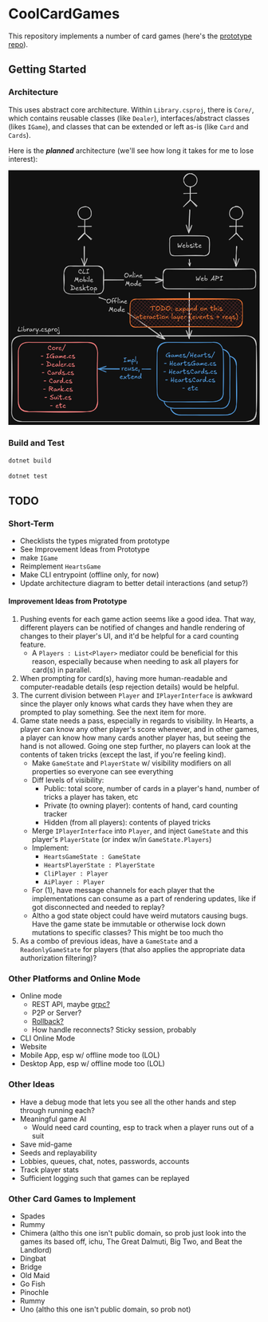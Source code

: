 # CoolCardGames

This repository implements a number of card games (here's
the [prototype repo](https://github.com/sawyerwatts/CardGamesPrototype)).

## Getting Started

### Architecture

This uses abstract core architecture. Within `Library.csproj`, there is `Core/`, which contains
reusable classes (like `Dealer`), interfaces/abstract classes (likes `IGame`), and classes that can
be extended or left as-is (like `Card` and `Cards`).

Here is the ***planned*** architecture (we'll see how long it takes for me to lose interest):

![architecture.png](./docs/images/architecture.png)

### Build and Test

`dotnet build`

`dotnet test`

## TODO

### Short-Term

- Checklists the types migrated from prototype
- See Improvement Ideas from Prototype
- make `IGame`
- Reimplement `HeartsGame`
- Make CLI entrypoint (offline only, for now)
- Update architecture diagram to better detail interactions (and setup?)

#### Improvement Ideas from Prototype

1. Pushing events for each game action seems like a good idea. That way, different players can be
   notified of changes and handle rendering of changes to their player's UI, and it'd be helpful for
   a card counting feature.
    - A `Players : List<Player>` mediator could be beneficial for this reason, especially because
      when needing to ask all players for card(s) in parallel.
2. When prompting for card(s), having more human-readable and computer-readable details (esp
   rejection details) would be helpful.
3. The current division between `Player` and `IPlayerInterface` is awkward since the player only
   knows what cards they have when they are prompted to play something. See the next item for more.
4. Game state needs a pass, especially in regards to visibility. In Hearts, a player can know any
   other player's score whenever, and in other games, a player can know how many cards another
   player has, but seeing the hand is not allowed. Going one step further, no players can look at
   the contents of taken tricks (except the last, if you're feeling kind).
    - Make `GameState` and `PlayerState` w/ visibility modifiers on all properties so everyone can
      see everything
    - Diff levels of visibility:
        - Public: total score, number of cards in a player's hand, number of tricks a player has
          taken, etc
        - Private (to owning player): contents of hand, card counting tracker
        - Hidden (from all players): contents of played tricks
    - Merge `IPlayerInterface` into `Player`, and inject `GameState` and this player's
      `PlayerState` (or index w/in `GameState.Players`)
    - Implement:
        - `HeartsGameState : GameState`
        - `HeartsPlayerState : PlayerState`
        - `CliPlayer : Player`
        - `AiPlayer : Player`
    - For (1), have message channels for each player that the implementations can consume as a part
      of rendering updates, like if got disconnected and needed to replay?
    - Altho a god state object could have weird mutators causing bugs. Have the game state be
      immutable or otherwise lock down mutations to specific classes? This might be too much tho
5. As a combo of previous ideas, have a `GameState` and a `ReadonlyGameState` for players (that also
   applies the appropriate data authorization filtering)?

### Other Platforms and Online Mode

- Online mode
    - REST API, maybe [grpc?](https://github.com/grpc/grpc-dotnet)
    - P2P or Server?
    - [Rollback?](https://en.wikipedia.org/wiki/Netcode#Rollback)
    - How handle reconnects? Sticky session, probably
- CLI Online Mode
- Website
- Mobile App, esp w/ offline mode too (LOL)
- Desktop App, esp w/ offline mode too (LOL)

### Other Ideas

- Have a debug mode that lets you see all the other hands and step through running each?
- Meaningful game AI
    - Would need card counting, esp to track when a player runs out of a suit
- Save mid-game
- Seeds and replayability
- Lobbies, queues, chat, notes, passwords, accounts
- Track player stats
- Sufficient logging such that games can be replayed

### Other Card Games to Implement

- Spades
- Rummy
- Chimera (altho this one isn't public domain, so prob just look into the games its based off, ichu,
  The Great Dalmuti, Big Two, and Beat the Landlord)
- Dingbat
- Bridge
- Old Maid
- Go Fish
- Pinochle
- Rummy
- Uno (altho this one isn't public domain, so prob not)
